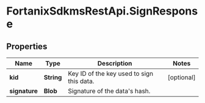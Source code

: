 # FortanixSdkmsRestApi.SignResponse

## Properties
Name | Type | Description | Notes
------------ | ------------- | ------------- | -------------
**kid** | **String** | Key ID of the key used to sign this data. | [optional] 
**signature** | **Blob** | Signature of the data&#39;s hash. | 


